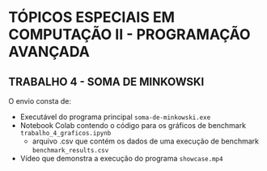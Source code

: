 # TÓPICOS ESPECIAIS EM COMPUTAÇÃO II - PROGRAMAÇÃO AVANÇADA

## TRABALHO 4 - SOMA DE MINKOWSKI

O envio consta de:

-   Executável do programa principal `soma-de-minkowski.exe`
-   Notebook Colab contendo o código para os gráficos de benchmark `trabalho_4_graficos.ipynb`
    -   arquivo .csv que contém os dados de uma execução de benchmark `benchmark_results.csv`
-   Vídeo que demonstra a execução do programa `showcase.mp4`
